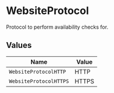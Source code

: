 # WebsiteProtocol

Protocol to perform availability checks for.


## Values

| Name                   | Value                  |
| ---------------------- | ---------------------- |
| `WebsiteProtocolHTTP`  | HTTP                   |
| `WebsiteProtocolHTTPS` | HTTPS                  |